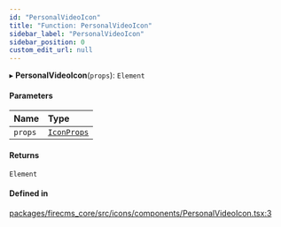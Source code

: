 ```yaml
---
id: "PersonalVideoIcon"
title: "Function: PersonalVideoIcon"
sidebar_label: "PersonalVideoIcon"
sidebar_position: 0
custom_edit_url: null
---
```


▸ **PersonalVideoIcon**(`props`): `Element`

#### Parameters

| Name | Type |
| :------ | :------ |
| `props` | [`IconProps`](../types/IconProps.md) |

#### Returns

`Element`

#### Defined in

[packages/firecms_core/src/icons/components/PersonalVideoIcon.tsx:3](https://github.com/FireCMSco/firecms/blob/d45f3739/packages/firecms_core/src/icons/components/PersonalVideoIcon.tsx#L3)
